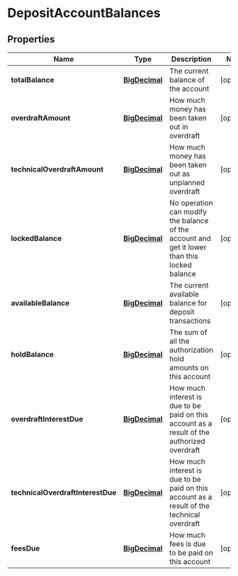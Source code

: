 
# DepositAccountBalances

## Properties
Name | Type | Description | Notes
------------ | ------------- | ------------- | -------------
**totalBalance** | [**BigDecimal**](BigDecimal.md) | The current balance of the account |  [optional]
**overdraftAmount** | [**BigDecimal**](BigDecimal.md) | How much money has been taken out in overdraft |  [optional]
**technicalOverdraftAmount** | [**BigDecimal**](BigDecimal.md) | How much money has been taken out as unplanned overdraft |  [optional]
**lockedBalance** | [**BigDecimal**](BigDecimal.md) | No operation can modify the balance of the account and get it lower than this locked balance |  [optional]
**availableBalance** | [**BigDecimal**](BigDecimal.md) | The current available balance for deposit transactions |  [optional]
**holdBalance** | [**BigDecimal**](BigDecimal.md) | The sum of all the authorization hold amounts on this account |  [optional]
**overdraftInterestDue** | [**BigDecimal**](BigDecimal.md) | How much interest is due to be paid on this account as a result of the authorized overdraft |  [optional]
**technicalOverdraftInterestDue** | [**BigDecimal**](BigDecimal.md) | How much interest is due to be paid on this account as a result of the technical overdraft |  [optional]
**feesDue** | [**BigDecimal**](BigDecimal.md) | How much fees is due to be paid on this account |  [optional]



